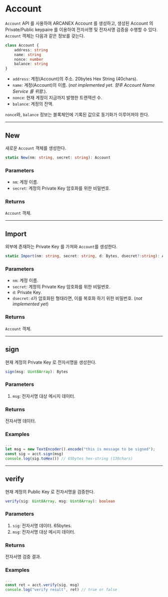 # Account

`Account` API 를 사용하여 ARCANEX Account 를 생성하고, 생성된 Account 의 Private/Public keypaire 를 이용하여 전자서명 및 전자서명 검증을 수행할 수 있다.
`Account` 객체는 다음과 같은 정보를 갖는다.

```ts
class Account {
    address: string
    name: string
    nonce: number
    balance: string
}
```

- `address`: 계정(Account)의 주소. 20bytes Hex String (40chars).
- `name`: 계정(Account)의 이름. (*not implemented yet. 향후 Account Name Service 를 위함.*). 
- `nonce`: 현재 계정이 지금까지 발행한 트랜잭션 수.
- `balance`: 계정의 잔액.

`nonce`와, `balance` 정보는 블록체인에 기록된 값으로 동기화가 이루어져야 한다.

---

## New

새로운 `Account` 객체를 생성한다.

```ts
static New(nm: string, secret: string): Account
```

### Parameters

- `nm`: 계정 이름.
- `secret`: 계정의 Private Key 암호화를 위한 비밀번호.

### Returns

`Account` 객체.

---

## Import

외부에 존재하는 Private Key 를 가져와 `Account`를 생성한다.

```ts
static Import(nm: string, secret: string, d: Bytes, dsecret?:string): Account
```


### Parameters

- `nm`: 계정 이름.
- `secret`: 계정의 Private Key 암호화를 위한 비밀번호.
- `d`: Private Key.
- `dsecret`: `d`가 암호화된 형태라면, 이를 복호화 하기 위한 비밀번호. (*not implemented yet*)

### Returns

`Account` 객체.

---

## sign

현재 계정의 Private Key 로 전자서명을 생성한다.

```ts
sign(msg: Uint8Array): Bytes
```

### Parameters

1. `msg`: 전자서명 대상 메시지 데이터.

### Returns

전자서명 데이터.

### Examples

```ts
...
let msg = new TextEncoder().encode("this is message to be signed");
const sig = acct.sign(msg)
console.log(sig.toHex()) // 65bytes hex-string (130chars)
```
---

## verify

현재 계정의 Public Key 로 전자서명을 검증한다.

```ts
verify(sig: Uint8Array, msg: Uint8Array): boolean
```

### Parameters

1. `sig`: 전자서명 데이터. 65bytes.
2. `msg`: 전자서명 대상 메시지 데이터.

### Returns

전자서명 검증 결과.

### Examples

```ts
...
const ret = acct.verify(sig, msg)
console.log("verify result", ret) // true or false

```